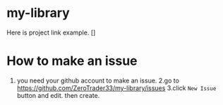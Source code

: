 # my-library

Here is project link example.
[]

# How to make an issue

1. you need your github account to make an issue.
2.go to https://github.com/ZeroTrader33/my-library/issues
3.click `New Issue` button and edit. then create.
